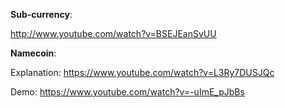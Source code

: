 **Sub-currency**:

http://www.youtube.com/watch?v=BSEJEanSvUU

**Namecoin**:

Explanation: https://www.youtube.com/watch?v=L3Ry7DUSJQc

Demo: https://www.youtube.com/watch?v=-uImE_pJbBs